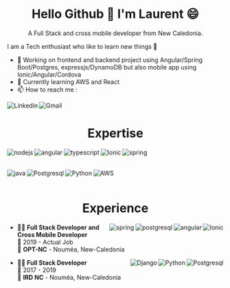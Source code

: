<h1 align='center'>
  Hello Github 👋 I'm Laurent 😄
</h1>

<p align='center'>
  A Full Stack and cross mobile developer from New Caledonia.
</p>

I am a Tech enthusiast who like to learn new things 🌱
- 🔭 Working on frontend and backend project using Angular/Spring Boot/Postgres, expressjs/DynamoDB but also mobile app using Ionic/Angular/Cordova
- 🌱 Currently learning AWS and React
- 📫 How to reach me :


<a href='https://www.linkedin.com/in/laurent-schaeffer-b1174a173/'>
  <img align="left" alt="Linkedin" src="https://img.shields.io/badge/linkedin-%230077B5.svg?&style=for-the-badge&logo=linkedin&logoColor=white" />
</a>
<a href='mailto:laurent.schaeffer313@gmail.com'>
  <img align="left" alt="Gmail" src="https://img.shields.io/badge/Gmail-D14836?style=for-the-badge&logo=gmail&logoColor=white" />
</a>

<br>

<h1 align="center">
  Expertise
</h1>

<img align="left" alt="nodejs" src="https://img.shields.io/badge/node.js%20-%2343853D.svg?&style=for-the-badge&logo=node.js&logoColor=white" />
<img align="left" alt="angular" src="https://img.shields.io/badge/angular-%23DD0031.svg?style=for-the-badge&logo=angular" />
<img align="left" alt="typescript" src="https://img.shields.io/badge/TypeScript-007ACC?style=for-the-badge&logo=typescript&logoColor=white" />
<img align="left" alt="Ionic" src="https://img.shields.io/badge/Ionic-3880FF?style=for-the-badge&logo=ionic&logoColor=white" />
<img align="left" alt="spring" src="https://img.shields.io/badge/spring%20-%236DB33F.svg?&style=for-the-badge&logo=spring&logoColor=white" />

<br><br>

<img align="left" alt="java" src="https://img.shields.io/badge/java-red.svg?style=for-the-badge&logo=java&logoColor=white" />
<img align="left" alt="Postgresql" src="https://img.shields.io/badge/PostgreSQL-316192?style=for-the-badge&logo=postgresql&logoColor=white" />
<img align="left" alt="Python" src="https://img.shields.io/badge/python-%233776AB.svg?style=for-the-badge&logo=python&logoColor=%23FFFFFF" />
<img align="left" alt="AWS" src="https://img.shields.io/badge/Amazon%20AWS-%23232F3E?logo=amazon-aws&logoColor=white&style=for-the-badge" />

<br><br>

<h1 align='center'>
  Experience
</h1>

<img align="right" alt="Ionic" src="https://img.shields.io/badge/Ionic-3880FF?style=for-the-badge&logo=ionic&logoColor=white" />
<img align="right" alt="angular" src="https://img.shields.io/badge/angular-%23DD0031.svg?style=for-the-badge&logo=angular" />
<img align="right" alt="postgresql" src="https://img.shields.io/badge/PostgreSQL-316192?style=for-the-badge&logo=postgresql&logoColor=white" />
<img align="right" alt="spring" src="https://img.shields.io/badge/spring%20-%236DB33F.svg?&style=for-the-badge&logo=spring&logoColor=white" />

- 👨‍💻 **Full Stack Developer and Cross Mobile Developer**\
📆 2019 - Actual Job\
📍 **OPT-NC** - Nouméa, New-Caledonia

<img align="right" alt="Postgresql" src="https://img.shields.io/badge/PostgreSQL-316192?style=for-the-badge&logo=postgresql&logoColor=white" />
<img align="right" alt="Python" src="https://img.shields.io/badge/python-%233776AB.svg?style=for-the-badge&logo=python&logoColor=%23FFFFFF" />
<img align="right" alt="Django" src="https://img.shields.io/badge/Django-092E20?style=for-the-badge&logo=django&logoColor=green" />

- 👨‍💻 **Full Stack Developer**\
📆 2017 - 2019\
📍 **IRD NC** - Nouméa, New-Caledonia

<!--
**Morteum/morteum** is a ✨ _special_ ✨ repository because its `README.md` (this file) appears on your GitHub profile.

Here are some ideas to get you started:

- 🔭 I’m currently working on ...
- 🌱 I’m currently learning ...
- 👯 I’m looking to collaborate on ...
- 🤔 I’m looking for help with ...
- 💬 Ask me about ...
- 📫 How to reach me: ...
- 😄 Pronouns: ...
- ⚡ Fun fact: ...
-->
